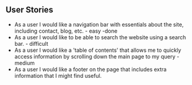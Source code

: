 ## User Stories

* As a user I would like a navigation bar with essentials about the site, including contact, blog, etc. - easy -done
* As a user I would like to be able to search the website using a search bar. - difficult
* As a user I would like a 'table of contents' that allows me to quickly access information by scrolling down the main page to my query - medium
* As a user I would like a footer on the page that includes extra information that I might find useful.
